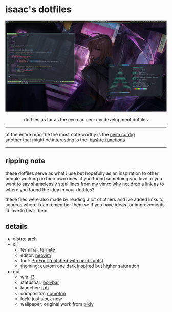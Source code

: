 # isaac's dotfiles

![isaac's dotfiles](https://github.com/isaacmorneau/dotfiles/blob/master/.screenshot.png?raw=true)

<p align="center">
  dotfiles as far as the eye can see: my development dotfiles
</p>
<hr>

of the entire repo the the most note worthy is the [nvim config](https://github.com/isaacmorneau/dotfiles/blob/master/.config/nvim/init.vim)
<br/>
another that might be interesting is the [.bashrc functions](https://github.com/isaacmorneau/dotfiles/blob/master/.bashrc)

<hr>

## ripping note

these dotfiles serve as what i use but hopefully as an inspiration to other people working on their own rices. if you found something you love or you want to say shamelessly steal lines from my vimrc why not drop a link as to where you found the idea in your dotfiles?

these files were also made by reading a lot of others and ive added links to sources where i can remember them so if you have ideas for improvements id love to hear them.

## details

- distro: [arch](https://www.ubuntu.com/)
- cli
  - terminal: [termite](https://github.com/thestinger/termite)
  - editor: [neovim](https://github.com/neovim/neovim)
  - font: [ProFont (patched with nerd-fonts)](https://github.com/ryanoasis/nerd-fonts/tree/master/patched-fonts/ProFont)
  - theming: custom one dark inspired but higher saturation
- gui
  - wm: [i3](https://github.com/Airblader/i3)
  - statusbar: [polybar](https://github.com/jaagr/polybar)
  - launcher: [rofi](https://github.com/DaveDavenport/rofi)
  - compositor: [compton](https://github.com/chjj/compton)
  - lock: just slock now
  - wallpaper: original work from [pixiv](https://www.pixiv.net/member_illust.php?illust_id=72668704&mode=medium)

